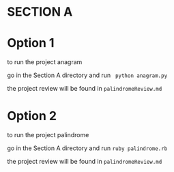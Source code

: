 # SECTION A 

# Option 1 

to run the project anagram 

go in the Section A directory and run ``` python anagram.py```

the project review will be found in ```palindromeReview.md```


# Option 2

to run the project palindrome 

go in the Section A directory and run ``` ruby palindrome.rb ```

the project review will be found in ``` palindromeReview.md ```